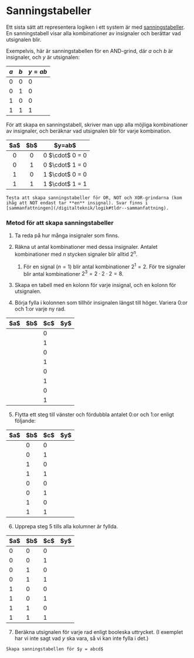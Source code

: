 # Sanningstabeller

Ett sista sätt att representera logiken i ett system är med <u>sanningstabeller</u>. En sanningstabell visar alla kombinationer av insignaler och berättar vad utsignalen blir.

Exempelvis, här är sanningstabellen för en AND-grind, där $a$ och $b$ är insignaler, och $y$ är utsignalen:

| $a$ | $b$ | $y=ab$ |
| --- | --- | ------ |
| 0   | 0   | 0      |
| 0   | 1   | 0      |
| 1   | 0   | 0      |
| 1   | 1   | 1      |

För att skapa en sanningstabell, skriver man upp alla möjliga kombinationer av insignaler, och beräknar vad utsignalen blir för varje kombination.

<table class="centered">
  <thead>
    <th>$a$</th>
    <th>$b$</th>
    <th>$y=ab$</th>
  </thead>
  <tr>
    <td style="text-align:center;">0</td>
    <td style="text-align:center;">0</td>
    <td style="text-align:center;">0 $\cdot$ 0 = 0</td>
  </tr>
  <tr>
    <td style="text-align:center;">0</td>
    <td style="text-align:center;">1</td>
    <td style="text-align:center;">0 $\cdot$ 1 = 0</td>
  </tr>
  <tr>
    <td style="text-align:center;">1</td>
    <td style="text-align:center;">0</td>
    <td style="text-align:center;">1 $\cdot$ 0 = 0</td>
  </tr>
  <tr>
    <td style="text-align:center;">1</td>
    <td style="text-align:center;">1</td>
    <td style="text-align:center;">1 $\cdot$ 1 = 1</td>
  </tr>
</table>

```admonish question
Testa att skapa sanningstabeller för OR, NOT och XOR-grindarna (kom ihåg att NOT endast tar **en** insignal). Svar finns i [sammanfattningen](/digitalteknik/logik#tldr--sammanfattning).
```

### Metod för att skapa sanningstabeller

1. Ta reda på hur många insignaler som finns.
1. Räkna ut antal kombinationer med dessa insignaler. Antalet kombinationer med $n$ stycken signaler blir alltid $2^n$. 
   1. För en signal ($n=1$) blir antal kombinationer $2^1=2$. För tre signaler blir antal kombinationer $2^3=2\cdot2\cdot2=8$.
1. Skapa en tabell med en kolonn för varje insignal, och en kolonn för utsignalen.

1. Börja fylla i kolonnen som tillhör insignalen längst till höger. Variera 0:or och 1:or varje ny rad.

<table>
  <thead>
    <th>$a$</th>
    <th>$b$</th>
    <th>$c$</th>
    <th>$y$</th>
  </thead>
  <tbody>
    <tr>
      <td></td>
      <td></td>
      <td>0</td>
      <td></td>
    </tr>
    <tr>
      <td></td>
      <td></td>
      <td>1</td>
      <td></td>
    </tr>
    <tr>
      <td></td>
      <td></td>
      <td>0</td>
      <td></td>
    </tr>
    <tr>
      <td></td>
      <td></td>
      <td>1</td>
      <td></td>
    </tr>
    <tr>
      <td></td>
      <td></td>
      <td>0</td>
      <td></td>
    </tr>
    <tr>
      <td></td>
      <td></td>
      <td>1</td>
      <td></td>
    </tr>
    <tr>
      <td></td>
      <td></td>
      <td>0</td>
      <td></td>
    </tr>
    <tr>
      <td></td>
      <td></td>
      <td>1</td>
      <td></td>
    </tr>
  </tbody>
</table>

5. Flytta ett steg till vänster och fördubbla antalet 0:or och 1:or enligt följande:

<table>
  <thead>
    <th>$a$</th>
    <th>$b$</th>
    <th>$c$</th>
    <th>$y$</th>
  </thead>
  <tbody>
    <tr>
      <td></td>
      <td>0</td>
      <td>0</td>
      <td></td>
    </tr>
    <tr>
      <td></td>
      <td>0</td>
      <td>1</td>
      <td></td>
    </tr>
    <tr>
      <td></td>
      <td>1</td>
      <td>0</td>
      <td></td>
    </tr>
    <tr>
      <td></td>
      <td>1</td>
      <td>1</td>
      <td></td>
    </tr>
    <tr>
      <td></td>
      <td>0</td>
      <td>0</td>
      <td></td>
    </tr>
    <tr>
      <td></td>
      <td>0</td>
      <td>1</td>
      <td></td>
    </tr>
    <tr>
      <td></td>
      <td>1</td>
      <td>0</td>
      <td></td>
    </tr>
    <tr>
      <td></td>
      <td>1</td>
      <td>1</td>
      <td></td>
    </tr>

  </tbody>
</table>

6. Upprepa steg 5 tills alla kolumner är fyllda.

<table>
  <thead>
    <th>$a$</th>
    <th>$b$</th>
    <th>$c$</th>
    <th>$y$</th>
  </thead>
  <tbody>
    <tr>
      <td>0</td>
      <td>0</td>
      <td>0</td>
      <td></td>
    </tr>
    <tr>
      <td>0</td>
      <td>0</td>
      <td>1</td>
      <td></td>
    </tr>
    <tr>
      <td>0</td>
      <td>1</td>
      <td>0</td>
      <td></td>
    </tr>
    <tr>
      <td>0</td>
      <td>1</td>
      <td>1</td>
      <td></td>
    </tr>
    <tr>
      <td>1</td>
      <td>0</td>
      <td>0</td>
      <td></td>
    </tr>
    <tr>
      <td>1</td>
      <td>0</td>
      <td>1</td>
      <td></td>
    </tr>
    <tr>
      <td>1</td>
      <td>1</td>
      <td>0</td>
      <td></td>
    </tr>
    <tr>
      <td>1</td>
      <td>1</td>
      <td>1</td>
      <td></td>
    </tr>
  </tbody>
</table>

7. Beräkna utsignalen för varje rad enligt booleska uttrycket. (I exemplet har vi inte sagt vad $y$ ska vara, så vi kan inte fylla i det.)


```admonish question
Skapa sanningstabellen för $y = abcd$
```